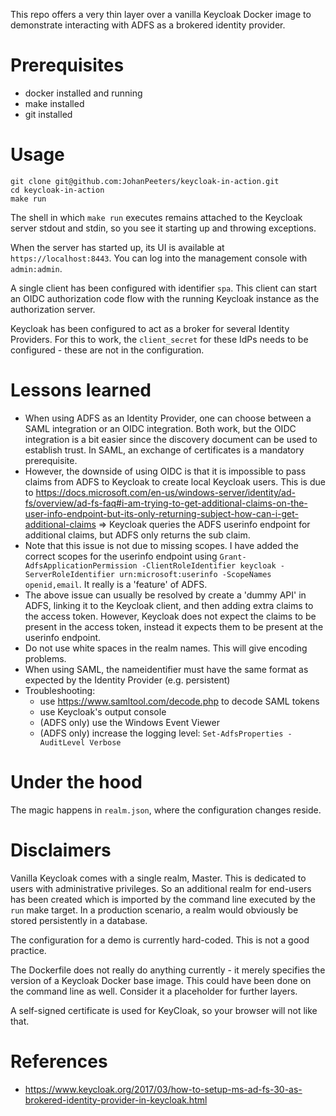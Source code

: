 This repo offers a very thin layer over a vanilla Keycloak Docker image to demonstrate interacting with ADFS as a brokered identity provider.

# Prerequisites

* docker installed and running
* make installed
* git installed

# Usage

```
git clone git@github.com:JohanPeeters/keycloak-in-action.git
cd keycloak-in-action
make run
```

The shell in which `make run` executes remains attached to the Keycloak server stdout and stdin, so you see it starting up and throwing exceptions.

When the server has started up, its UI is available at `https://localhost:8443`. You can log into the management console with `admin:admin`.

A single client has been configured with identifier `spa`. This client can start an OIDC authorization code flow with the running Keycloak instance as the authorization server.

Keycloak has been configured to act as a broker for several Identity Providers. For this to work, the `client_secret` for these IdPs needs to be configured - these are not in the configuration.

# Lessons learned
* When using ADFS as an Identity Provider, one can choose between a SAML integration or an OIDC integration. Both work, but the OIDC integration is a bit easier since the discovery document can be used to establish trust. In SAML, an exchange of certificates is a mandatory prerequisite.
* However, the downside of using OIDC is that it is impossible to pass claims from ADFS to Keycloak to create local Keycloak users. This is due to https://docs.microsoft.com/en-us/windows-server/identity/ad-fs/overview/ad-fs-faq#i-am-trying-to-get-additional-claims-on-the-user-info-endpoint-but-its-only-returning-subject-how-can-i-get-additional-claims => Keycloak queries the ADFS userinfo endpoint for additional claims, but ADFS only returns the sub claim. 
* Note that this issue is not due to missing scopes. I have added the correct scopes for the userinfo endpoint using `Grant-AdfsApplicationPermission -ClientRoleIdentifier keycloak -ServerRoleIdentifier urn:microsoft:userinfo -ScopeNames openid,email`. It really is a 'feature' of ADFS.
* The above issue can usually be resolved by create a 'dummy API' in ADFS, linking it to the Keycloak client, and then adding extra claims to the access token. However, Keycloak does not expect the claims to be present in the access token, instead it expects them to be present at the userinfo endpoint.  
* Do not use white spaces in the realm names. This will give encoding problems. 
* When using SAML, the nameidentifier must have the same format as expected by the Identity Provider (e.g. persistent)
* Troubleshooting:
    * use https://www.samltool.com/decode.php to decode SAML tokens
    * use Keycloak's output console
    * (ADFS only) use the Windows Event Viewer
    * (ADFS only) increase the logging level: `Set-AdfsProperties -AuditLevel Verbose` 


# Under the hood

The magic happens in `realm.json`, where the configuration changes reside.

# Disclaimers

Vanilla Keycloak comes with a single realm, Master. This is dedicated to users with administrative privileges. So an additional realm for end-users has been created which is imported by the command line executed by the `run` make target. In a production scenario, a realm would obviously be stored persistently in a database.

The configuration for a demo is currently hard-coded. This is not a good practice.

The Dockerfile does not really do anything currently - it merely specifies the version of a Keycloak Docker base image. This could have been done on the command line as well. Consider it a placeholder for further layers.

A self-signed certificate is used for KeyCloak, so your browser will not like that.

# References
* https://www.keycloak.org/2017/03/how-to-setup-ms-ad-fs-30-as-brokered-identity-provider-in-keycloak.html
